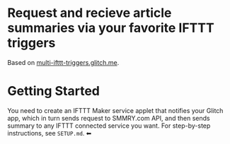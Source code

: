 # Request and recieve article summaries via your favorite IFTTT triggers 
Based on [multi-ifttt-triggers.glitch.me](https://multi-ifttt-triggers.glitch.me).

# Getting Started
You need to create an IFTTT Maker service applet that notifies your Glitch app, which in turn sends request to SMMRY.com API, and then sends summary to any IFTTT connected service you want. For step-by-step instructions, see `SETUP.md`. ⬅
